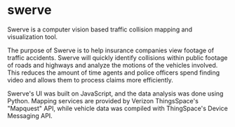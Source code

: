 # swerve
Swerve is a computer vision based traffic collision mapping and visualization tool.

The purpose of Swerve is to help insurance companies view footage of traffic accidents. Swerve will quickly identify collisions
within public footage of roads and highways and analyze the motions of the vehicles involved. This reduces the amount of time agents
and police officers spend finding video and allows them to process claims more efficiently.

Swerve's UI was built on JavaScript, and the data analysis was done using Python. Mapping services are provided by Verizon ThingsSpace's
"Mapquest" API, while vehicle data was compiled with ThingSpace's Device Messaging API.
